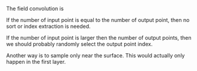 The field convolution is 

If the number of input point is equal to the number of output point, 
then no sort or index extraction is needed.

If the number of input point is larger then the number of output points,
then we should probably randomly select the output point index.

Another way is to sample only near the surface. This would actually only
happen in the first layer. 

